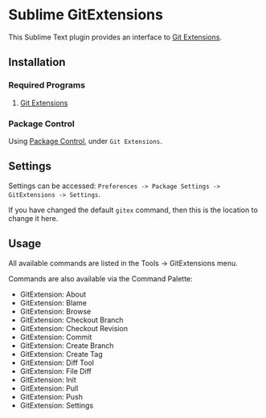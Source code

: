 Sublime GitExtensions
=====================

This Sublime Text plugin provides an interface to [Git Extensions].

[Git Extensions]: http://gitextensions.github.io/

## Installation ##

### Required Programs ###

1. [Git Extensions]

### Package Control ###

Using [Package Control](https://packagecontrol.io/), under `Git Extensions`.

## Settings ##

Settings can be accessed: `Preferences -> Package Settings -> GitExtensions -> Settings`.

If you have changed the default `gitex` command, then this is the location to
change it here.

## Usage ##

All available commands are listed in the Tools -> GitExtensions menu.

Commands are also available via the Command Palette:

- GitExtension: About
- GitExtension: Blame
- GitExtension: Browse
- GitExtension: Checkout Branch
- GitExtension: Checkout Revision
- GitExtension: Commit
- GitExtension: Create Branch
- GitExtension: Create Tag
- GitExtension: Diff Tool
- GitExtension: File Diff
- GitExtension: Init
- GitExtension: Pull
- GitExtension: Push
- GitExtension: Settings
